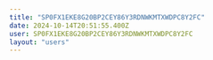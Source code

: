 ```yaml
---
title: "SP0FX1EKE8G20BP2CEY86Y3RDNWKMTXWDPC8Y2FC"
date: 2024-10-14T20:51:55.400Z
user: SP0FX1EKE8G20BP2CEY86Y3RDNWKMTXWDPC8Y2FC
layout: "users"
---
```

    